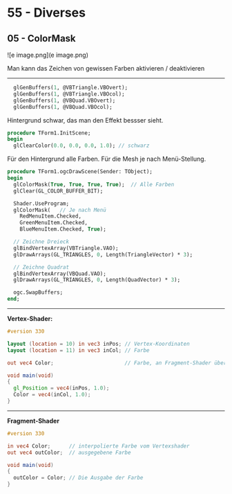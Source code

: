 # 55 - Diverses
## 05 - ColorMask

![e image.png](e image.png)

Man kann das Zeichen von gewissen Farben aktivieren / deaktivieren

---

```pascal
  glGenBuffers(1, @VBTriangle.VBOvert);
  glGenBuffers(1, @VBTriangle.VBOcol);
  glGenBuffers(1, @VBQuad.VBOvert);
  glGenBuffers(1, @VBQuad.VBOcol);
```

Hintergrund schwar, das man den Effekt bessser sieht.

```pascal
procedure TForm1.InitScene;
begin
  glClearColor(0.0, 0.0, 0.0, 1.0); // schwarz
```

Für den Hintergrund alle Farben.
Für die Mesh je nach Menü-Stellung.

```pascal
procedure TForm1.ogcDrawScene(Sender: TObject);
begin
  glColorMask(True, True, True, True);  // Alle Farben
  glClear(GL_COLOR_BUFFER_BIT);

  Shader.UseProgram;
  glColorMask(   // Je nach Menü
    RedMenuItem.Checked,
    GreenMenuItem.Checked,
    BlueMenuItem.Checked, True);

  // Zeichne Dreieck
  glBindVertexArray(VBTriangle.VAO);
  glDrawArrays(GL_TRIANGLES, 0, Length(TriangleVector) * 3);

  // Zeichne Quadrat
  glBindVertexArray(VBQuad.VAO);
  glDrawArrays(GL_TRIANGLES, 0, Length(QuadVector) * 3);

  ogc.SwapBuffers;
end;
```


---
**Vertex-Shader:**

```glsl
#version 330

layout (location = 10) in vec3 inPos; // Vertex-Koordinaten
layout (location = 11) in vec3 inCol; // Farbe

out vec4 Color;                       // Farbe, an Fragment-Shader übergeben

void main(void)
{
  gl_Position = vec4(inPos, 1.0);
  Color = vec4(inCol, 1.0);
}

```


---
**Fragment-Shader**

```glsl
#version 330

in vec4 Color;      // interpolierte Farbe vom Vertexshader
out vec4 outColor;  // ausgegebene Farbe

void main(void)
{
  outColor = Color; // Die Ausgabe der Farbe
}

```


